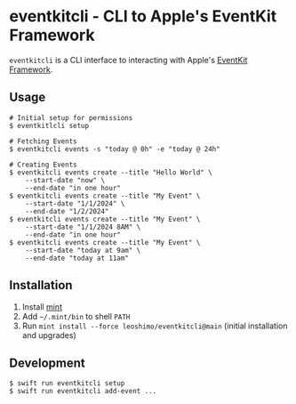 # eventkitcli - CLI to Apple's EventKit Framework

`eventkitcli` is a CLI interface to interacting with Apple's [EventKit Framework](https://developer.apple.com/documentation/eventkit).

## Usage

```shell
# Initial setup for permissions
$ eventkitlcli setup

# Fetching Events
$ eventkitcli events -s "today @ 0h" -e "today @ 24h"

# Creating Events
$ eventkitcli events create --title "Hello World" \
    --start-date "now" \
    --end-date "in one hour"
$ eventkitcli events create --title "My Event" \
    --start-date "1/1/2024" \
    --end-date "1/2/2024"
$ eventkitcli events create --title "My Event" \
    --start-date "1/1/2024 8AM" \
    --end-date "in one hour"
$ eventkitcli events create --title "My Event" \
    --start-date "today at 9am" \
    --end-date "today at 11am"
```

## Installation

1. Install [mint](https://github.com/yonaskolb/Mint)
2. Add `~/.mint/bin` to shell `PATH`
3. Run `mint install --force leoshimo/eventkitcli@main` (initial installation and upgrades)

## Development

```shell
$ swift run eventkitcli setup
$ swift run eventkitcli add-event ...
```
